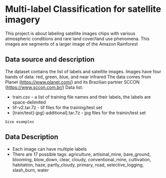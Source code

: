 # Multi-label Classification for satellite imagery

This project is about labeling satellite images chips with various atmospheric conditions and rare land cover/land use phenomena. This images are segments of a larger image of the Amazon Rainforest

## Data source and description

The dataset contains the list of labels and satellite images. Images have four bands of data: red, green, blue, and near infrared
The data comes from Planet (https://www.planet.com/) and its Brazilian partner SCCON (https://www.sccon.com.br/)
Data list:
- train.csv - a list of training file names and their labels, the labels are space-delimited
- tif-v2.tar.7z - tif files for the training/test set
- [train/test]-jpg[-additional].tar.7z - jpg files for the trainin/test set

```
Give examples
```
## Data Description

- Each image can have multiple labels
- There are 17 possible tags: agriculture, artisinal_mine, bare_ground, blooming, blow_down, clear, cloudy, conventional_mine, cultivation, habitation, haze, partly_cloudy, primary, road, selective_logging, slash_burn, water
